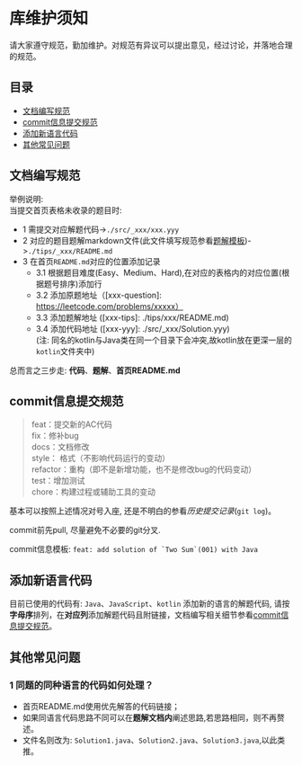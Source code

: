 # 库维护须知

请大家遵守规范，勤加维护。对规范有异议可以提出意见，经过讨论，并落地合理的规范。

## 目录
- [文档编写规范](#文档编写规范)
- [commit信息提交规范](#commit信息提交规范)
- [添加新语言代码](#添加新语言代码)
- [其他常见问题](#其他常见问题)

## 文档编写规范    
 举例说明:  
 当提交首页表格未收录的题目时:   
  - 1 需提交对应解题代码->`./src/_xxx/xxx.yyy`
  - 2 对应的题目题解markdown文件(此文件填写规范参看[题解模板][template])->`./tips/_xxx/README.md`
  - 3 在首页`README.md`对应的位置添加记录   
     - 3.1 根据题目难度(Easy、Medium、Hard),在对应的表格内的对应位置(根据题号排序)添加行  
     - 3.2 添加原题地址（[xxx-question]: https://leetcode.com/problems/xxxxx）  
     - 3.3 添加题解地址 ([xxx-tips]: ./tips/xxx/README.md)  
     - 3.4 添加代码地址 ([xxx-yyy]: ./src/_xxx/Solution.yyy)  
       (注: 同名的kotlin与Java类在同一个目录下会冲突,故kotlin放在更深一层的`kotlin`文件夹中)
       
 总而言之三步走: **代码**、**题解**、**首页README.md**

## commit信息提交规范
> feat：提交新的AC代码  
> fix：修补bug  
> docs：文档修改  
> style： 格式（不影响代码运行的变动）  
> refactor：重构（即不是新增功能，也不是修改bug的代码变动）  
> test：增加测试  
> chore：构建过程或辅助工具的变动  

基本可以按照上述情况对号入座, 还是不明白的参看*历史提交记录*(`git log`)。

commit前先pull, 尽量避免不必要的git分叉.  

commit信息模板: ``feat: add solution of `Two Sum`(001) with Java``


## 添加新语言代码
目前已使用的代码有: `Java`、`JavaScript`、`kotlin`
添加新的语言的解题代码, 请按**字母序**排列，在**对应列**添加解题代码且附链接，文档编写相关细节参看[commit信息提交规范](#commit信息提交规范)。


## 其他常见问题
### 1 同题的同种语言的代码如何处理？
  - 首页README.md使用优先解答的代码链接；
  - 如果同语言代码思路不同可以在**题解文档内**阐述思路,若思路相同，则不再赘述。
  - 文件名则改为: `Solution1.java`、`Solution2.java`、`Solution3.java`,以此类推。

[template]: ./tips/Template.md